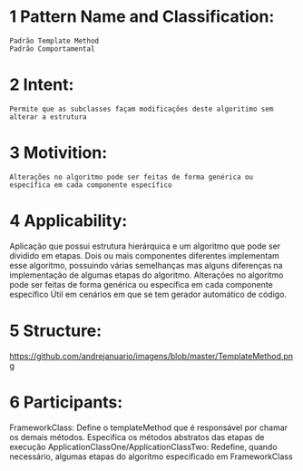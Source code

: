 # 1 Pattern Name and Classification:
    Padrão Template Method
    Padrão Comportamental
# 2 Intent:
    Permite que as subclasses façam modificações deste algoritimo sem alterar a estrutura
# 3 Motivition:
    Alterações no algoritmo pode ser feitas de forma genérica ou específica em cada componente específico
# 4 Applicability:
  Aplicação que possui estrutura hierárquica e um algoritmo que pode ser dividido em etapas.
  Dois ou mais componentes diferentes implementam esse algoritmo, possuindo várias semelhanças mas alguns diferenças na implementação de algumas etapas do algoritmo.
  Alterações no algoritmo pode ser feitas de forma genérica ou específica em cada componente específico
  Útil em cenários em que se tem gerador automático de código.
# 5 Structure:
https://github.com/andrejanuario/imagens/blob/master/TemplateMethod.png

# 6 Participants:
  FrameworkClass:
  Define o templateMethod que é responsável por chamar os demais métodos.
  Especifica os métodos abstratos das etapas de execução
  ApplicationClassOne/ApplicationClassTwo:
  Redefine, quando necessário, algumas etapas do algoritmo especificado em FrameworkClass

